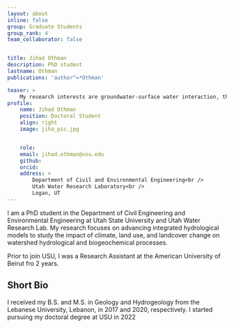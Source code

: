```yaml
---
layout: about
inline: false
group: Graduate Students
group_rank: 4
team_collaborator: false


title: Jihad Othman
description: PhD student
lastname: Othman
publications: 'author^=*Othman'

teaser: >
    My research interests are groundwater-surface water interaction, the application of integrated hydrological models to study the impact of climate, land use, and landcover change on watershed hydrological and biogeochemical precesses.
profile:
    name: Jihad Othman
    position: Doctoral Student 
    align: right
    image: jiha_pic.jpg


    role: 
    email: jihad.othman@usu.edu
    github: 
    orcid: 
    address: >
        Department of Civil and Environmental Engineering<br />
        Utah Water Research Laboratory<br />
        Logan, UT
---
```


I am a PhD student in the Department of Civil Engineering and Environmental Engineering at Utah State University and Utah Water Research Lab. My research focuses on advancing integrated hydrological models to study the impact of climate, land use, and landcover change on watershed hydrological and biogeochemical processes.

Prior to join USU, I was a Research Assistant at the American University of Beirut fro 2 years. 

## Short Bio

I received my B.S. and M.S. in Geology and Hydrogeology from the Lebanese University, Lebanon, in 2017 and 2020, respectively. I started pursuing my doctoral degree at USU in 2022

